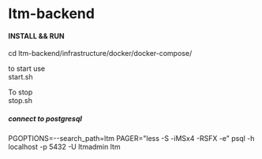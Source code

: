 # ltm-backend

#### INSTALL && RUN

cd ltm-backend/infrastructure/docker/docker-compose/  

to start use  
start.sh  
  
To stop  
stop.sh  
 
##### connect to postgresql
PGOPTIONS=--search_path=ltm PAGER="less -S -iMSx4 -RSFX -e" psql -h localhost -p 5432 -U ltmadmin ltm
